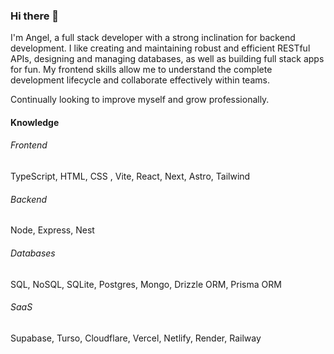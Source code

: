 ### Hi there 👋

I'm Angel, a full stack developer with a strong inclination for backend development. I like creating and maintaining robust and efficient RESTful APIs, designing and managing databases, as well as building full stack apps for fun. My frontend skills allow me to understand the complete development lifecycle and collaborate effectively within teams.

Continually looking to improve myself and grow professionally.

#### Knowledge

###### Frontend
TypeScript, HTML, CSS
, Vite, React, Next, Astro, Tailwind

###### Backend
Node, Express, Nest

###### Databases
SQL, NoSQL, SQLite, Postgres, Mongo, Drizzle ORM, Prisma ORM

###### SaaS
Supabase, Turso, Cloudflare, Vercel, Netlify, Render, Railway
